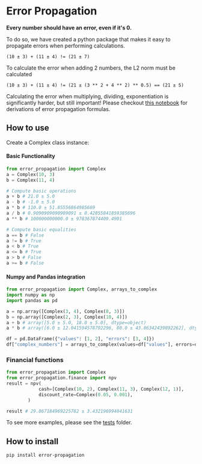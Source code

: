 # Error Propagation

__Every number should have an error, even if it's 0.__

To do so, we have created a python package that makes it easy to propagate errors when performing calculations. 

    (10 ± 3) + (11 ± 4) != (21 ± 7) 

To calculate the error when adding 2 numbers, the L2 norm must be calculated
   
    (10 ± 3) + (11 ± 4) != (21 ± (3 ** 2 + 4 ** 2) ** 0.5) == (21 ± 5)

Calculating the error when multiplying, dividing, exponentiation is significantly harder, but 
still important! Please checkout [this notebook](./docs/derivations.ipynb) for derivations of 
error propagation formulas. 

## How to use
Create a Complex class instance: 

#### Basic Functionality
```python
from error_propagation import Complex
a = Complex(10, 3)
b = Complex(11, 4)

# Compute basic operations
a + b # 21.0 ± 5.0
a - b # -1.0 ± 5.0
a * b # 110.0 ± 51.85556864985669
a / b # 0.9090909090909091 ± 0.42855841859385696
a ** b # 100000000000.0 ± 978367874409.4901

# Compute basic equalities
a == b # False
a != b # True
a < b # True
a <= b # True
a > b # False
a >= b # False
```

#### Numpy and Pandas integration
```python
from error_propagation import Complex, arrays_to_complex
import numpy as np 
import pandas as pd

a = np.array([Complex(3, 4), Complex(8, 3)])
b = np.array([Complex(2, 3), Complex(10, 4)])
a + b # array([5.0 ± 5.0, 18.0 ± 5.0], dtype=object)
a * b # array([6.0 ± 12.041594578792296, 80.0 ± 43.86342439892262], dtype=object)

df = pd.DataFrame({"values": [1, 2], "errors": [3, 4]})
df["complex_numbers"] = arrays_to_complex(values=df["values"], errors=df["errors"])
```

### Financial functions
```python
from error_propagation import Complex
from error_propagation.finance import npv
result = npv(
            cash=[Complex(10, 2), Complex(11, 3), Complex(12, 1)],
            discount_rate=Complex(0.05, 0.001),
        )

result # 29.867184969225782 ± 3.432196994041631
```

To see more examples, please see the [tests](./tests) folder. 

## How to install
```ssh
pip install error-propagation
```